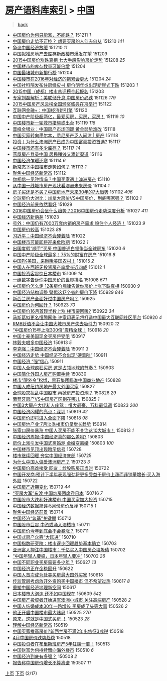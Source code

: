 [房产语料库索引](../../README.md)  > [中国](中国.md)
====
> [back](../README.md)

- [中国房价为何只能涨，不能跌？](http://jkwz.applinzi.com/ittc/6774481705595569156.html#%E4%B8%AD%E5%9B%BD%E6%88%BF%E4%BB%B7%E4%B8%BA%E4%BD%95%E5%8F%AA%E8%83%BD%E6%B6%A8%EF%BC%8C%E4%B8%8D%E8%83%BD%E8%B7%8C%EF%BC%9F) 151211 *1* 
- [中国房价走势不可控？ 想要买房的人何去何从](http://jkwz.applinzi.com/ittc/6774168972807373829.html#%E4%B8%AD%E5%9B%BD%E6%88%BF%E4%BB%B7%E8%B5%B0%E5%8A%BF%E4%B8%8D%E5%8F%AF%E6%8E%A7%EF%BC%9F+%E6%83%B3%E8%A6%81%E4%B9%B0%E6%88%BF%E7%9A%84%E4%BA%BA%E4%BD%95%E5%8E%BB%E4%BD%95%E4%BB%8E) 151210 *141* 
- [争议中国经济放缓](http://jkwz.applinzi.com/ittc/6773743633564173316.html#%E4%BA%89%E8%AE%AE%E4%B8%AD%E5%9B%BD%E7%BB%8F%E6%B5%8E%E6%94%BE%E7%BC%93) 151210 *11* 
- [中国拟推房地产去库存新政楼市爆发在望](http://jkwz.applinzi.com/ittc/6773754055583335429.html#%E4%B8%AD%E5%9B%BD%E6%8B%9F%E6%8E%A8%E6%88%BF%E5%9C%B0%E4%BA%A7%E5%8E%BB%E5%BA%93%E5%AD%98%E6%96%B0%E6%94%BF%E6%A5%BC%E5%B8%82%E7%88%86%E5%8F%91%E5%9C%A8%E6%9C%9B) 151209  
- [2015中国房价涨跌真相 七大手段影响房价走势](http://jkwz.applinzi.com/ittc/6773405061850072069.html#2015%E4%B8%AD%E5%9B%BD%E6%88%BF%E4%BB%B7%E6%B6%A8%E8%B7%8C%E7%9C%9F%E7%9B%B8+%E4%B8%83%E5%A4%A7%E6%89%8B%E6%AE%B5%E5%BD%B1%E5%93%8D%E6%88%BF%E4%BB%B7%E8%B5%B0%E5%8A%BF) 151208 *25* 
- [中国楼市的库存数量可能倍增](http://jkwz.applinzi.com/ittc/6772060065360249861.html#%E4%B8%AD%E5%9B%BD%E6%A5%BC%E5%B8%82%E7%9A%84%E5%BA%93%E5%AD%98%E6%95%B0%E9%87%8F%E5%8F%AF%E8%83%BD%E5%80%8D%E5%A2%9E) 151204  
- [中国最堵城市新排行榜](http://jkwz.applinzi.com/ittc/6771918800312337413.html#%E4%B8%AD%E5%9B%BD%E6%9C%80%E5%A0%B5%E5%9F%8E%E5%B8%82%E6%96%B0%E6%8E%92%E8%A1%8C%E6%A6%9C) 151204  
- [中国楼市在2016年对经济的拖累会更大](http://jkwz.applinzi.com/ittc/6771914103237116932.html#%E4%B8%AD%E5%9B%BD%E6%A5%BC%E5%B8%82%E5%9C%A82016%E5%B9%B4%E5%AF%B9%E7%BB%8F%E6%B5%8E%E7%9A%84%E6%8B%96%E7%B4%AF%E4%BC%9A%E6%9B%B4%E5%A4%A7) 151204 *24* 
- [中国社科院发布住房绿皮书 房价明年或出现断崖式下跌](http://jkwz.applinzi.com/ittc/6771593563796407301.html#%E4%B8%AD%E5%9B%BD%E7%A4%BE%E7%A7%91%E9%99%A2%E5%8F%91%E5%B8%83%E4%BD%8F%E6%88%BF%E7%BB%BF%E7%9A%AE%E4%B9%A6+%E6%88%BF%E4%BB%B7%E6%98%8E%E5%B9%B4%E6%88%96%E5%87%BA%E7%8E%B0%E6%96%AD%E5%B4%96%E5%BC%8F%E4%B8%8B%E8%B7%8C) 151203 *1* 
- [2015中国（成都）楼市总评榜今起报名](http://jkwz.applinzi.com/ittc/6771400237516325893.html#2015%E4%B8%AD%E5%9B%BD%EF%BC%88%E6%88%90%E9%83%BD%EF%BC%89%E6%A5%BC%E5%B8%82%E6%80%BB%E8%AF%84%E6%A6%9C%E4%BB%8A%E8%B5%B7%E6%8A%A5%E5%90%8D) 151203  
- [专家刘磊解析：美联储升息 中国房价必跌](http://jkwz.applinzi.com/ittc/6768935738842547204.html#%E4%B8%93%E5%AE%B6%E5%88%98%E7%A3%8A%E8%A7%A3%E6%9E%90%EF%BC%9A%E7%BE%8E%E8%81%94%E5%82%A8%E5%8D%87%E6%81%AF+%E4%B8%AD%E5%9B%BD%E6%88%BF%E4%BB%B7%E5%BF%85%E8%B7%8C) 151126 *179* 
- [2015中国房产风云榜全国颁奖盛典在京举行](http://jkwz.applinzi.com/ittc/6767431454493770757.html#2015%E4%B8%AD%E5%9B%BD%E6%88%BF%E4%BA%A7%E9%A3%8E%E4%BA%91%E6%A6%9C%E5%85%A8%E5%9B%BD%E9%A2%81%E5%A5%96%E7%9B%9B%E5%85%B8%E5%9C%A8%E4%BA%AC%E4%B8%BE%E8%A1%8C) 151122  
- [互联网金融+：中国经济新引擎](http://jkwz.applinzi.com/ittc/6766693722754647045.html#%E4%BA%92%E8%81%94%E7%BD%91%E9%87%91%E8%9E%8D%2B%EF%BC%9A%E4%B8%AD%E5%9B%BD%E7%BB%8F%E6%B5%8E%E6%96%B0%E5%BC%95%E6%93%8E) 151120  
- [中国中产阶级超两亿，最爱买房，买房，买房！](http://jkwz.applinzi.com/ittc/6766322986454090757.html#%E4%B8%AD%E5%9B%BD%E4%B8%AD%E4%BA%A7%E9%98%B6%E7%BA%A7%E8%B6%85%E4%B8%A4%E4%BA%BF%EF%BC%8C%E6%9C%80%E7%88%B1%E4%B9%B0%E6%88%BF%EF%BC%8C%E4%B9%B0%E6%88%BF%EF%BC%8C%E4%B9%B0%E6%88%BF%EF%BC%81) 151119 *10* 
- [中国楼市新一轮救市措施或出台](http://jkwz.applinzi.com/ittc/6766318619642561540.html#%E4%B8%AD%E5%9B%BD%E6%A5%BC%E5%B8%82%E6%96%B0%E4%B8%80%E8%BD%AE%E6%95%91%E5%B8%82%E6%8E%AA%E6%96%BD%E6%88%96%E5%87%BA%E5%8F%B0) 151119 *116* 
- [晋峰金银业：中国房产市场回暖 黄金弱势难改](http://jkwz.applinzi.com/ittc/6766046862494925828.html#%E6%99%8B%E5%B3%B0%E9%87%91%E9%93%B6%E4%B8%9A%EF%BC%9A%E4%B8%AD%E5%9B%BD%E6%88%BF%E4%BA%A7%E5%B8%82%E5%9C%BA%E5%9B%9E%E6%9A%96+%E9%BB%84%E9%87%91%E5%BC%B1%E5%8A%BF%E9%9A%BE%E6%94%B9) 151118  
- [中国买家转向墨尔本，悉尼房产乏人问津 | 房产](http://jkwz.applinzi.com/ittc/6766052146181309445.html#%E4%B8%AD%E5%9B%BD%E4%B9%B0%E5%AE%B6%E8%BD%AC%E5%90%91%E5%A2%A8%E5%B0%94%E6%9C%AC%EF%BC%8C%E6%82%89%E5%B0%BC%E6%88%BF%E4%BA%A7%E4%B9%8F%E4%BA%BA%E9%97%AE%E6%B4%A5+%7C+%E6%88%BF%E4%BA%A7) 151118  
- [投资丨为什么澳洲房产已成为中国富豪投资首选?](http://jkwz.applinzi.com/ittc/6765663087852258309.html#%E6%8A%95%E8%B5%84%E4%B8%A8%E4%B8%BA%E4%BB%80%E4%B9%88%E6%BE%B3%E6%B4%B2%E6%88%BF%E4%BA%A7%E5%B7%B2%E6%88%90%E4%B8%BA%E4%B8%AD%E5%9B%BD%E5%AF%8C%E8%B1%AA%E6%8A%95%E8%B5%84%E9%A6%96%E9%80%89%3F) 151117  
- [中国楼市还有多少库存？](http://jkwz.applinzi.com/ittc/6765652130925118468.html#%E4%B8%AD%E5%9B%BD%E6%A5%BC%E5%B8%82%E8%BF%98%E6%9C%89%E5%A4%9A%E5%B0%91%E5%BA%93%E5%AD%98%EF%BC%9F) 151117 *14* 
- [燕屋房产登录中国 居民赚钱又添新渠道](http://jkwz.applinzi.com/ittc/6765392758412149765.html#%E7%87%95%E5%B1%8B%E6%88%BF%E4%BA%A7%E7%99%BB%E5%BD%95%E4%B8%AD%E5%9B%BD+%E5%B1%85%E6%B0%91%E8%B5%9A%E9%92%B1%E5%8F%88%E6%B7%BB%E6%96%B0%E6%B8%A0%E9%81%93) 151116  
- [中国经济乍暖还寒](http://jkwz.applinzi.com/ittc/6764377240569906180.html#%E4%B8%AD%E5%9B%BD%E7%BB%8F%E6%B5%8E%E4%B9%8D%E6%9A%96%E8%BF%98%E5%AF%92) 151114 *6* 
- [新常态下中国楼市走势如何？](http://jkwz.applinzi.com/ittc/6764043104860767237.html#%E6%96%B0%E5%B8%B8%E6%80%81%E4%B8%8B%E4%B8%AD%E5%9B%BD%E6%A5%BC%E5%B8%82%E8%B5%B0%E5%8A%BF%E5%A6%82%E4%BD%95%EF%BC%9F) 151113 *1* 
- [聚焦中国经济新常态](http://jkwz.applinzi.com/ittc/6763721246043014148.html#%E8%81%9A%E7%84%A6%E4%B8%AD%E5%9B%BD%E7%BB%8F%E6%B5%8E%E6%96%B0%E5%B8%B8%E6%80%81) 151112  
- [你相信一见钟情吗？中国买家遇上澳洲房产](http://jkwz.applinzi.com/ittc/6763055371233264645.html#%E4%BD%A0%E7%9B%B8%E4%BF%A1%E4%B8%80%E8%A7%81%E9%92%9F%E6%83%85%E5%90%97%EF%BC%9F%E4%B8%AD%E5%9B%BD%E4%B9%B0%E5%AE%B6%E9%81%87%E4%B8%8A%E6%BE%B3%E6%B4%B2%E6%88%BF%E4%BA%A7) 151110  
- [从中国一线城市房产现状看澳洲未来房价](http://jkwz.applinzi.com/ittc/6760833347555427333.html#%E4%BB%8E%E4%B8%AD%E5%9B%BD%E4%B8%80%E7%BA%BF%E5%9F%8E%E5%B8%82%E6%88%BF%E4%BA%A7%E7%8E%B0%E7%8A%B6%E7%9C%8B%E6%BE%B3%E6%B4%B2%E6%9C%AA%E6%9D%A5%E6%88%BF%E4%BB%B7) 151104 *1* 
- [房子买还是不买？中国房地产未来30年的7大趋势](http://jkwz.applinzi.com/ittc/6760163204485547013.html#%E6%88%BF%E5%AD%90%E4%B9%B0%E8%BF%98%E6%98%AF%E4%B8%8D%E4%B9%B0%EF%BC%9F%E4%B8%AD%E5%9B%BD%E6%88%BF%E5%9C%B0%E4%BA%A7%E6%9C%AA%E6%9D%A530%E5%B9%B4%E7%9A%847%E5%A4%A7%E8%B6%8B%E5%8A%BF) 151102 *496* 
- [全球房价大对比：加拿大房价VS中国房价，到底哪家强？](http://jkwz.applinzi.com/ittc/6760069054506025988.html#%E5%85%A8%E7%90%83%E6%88%BF%E4%BB%B7%E5%A4%A7%E5%AF%B9%E6%AF%94%EF%BC%9A%E5%8A%A0%E6%8B%BF%E5%A4%A7%E6%88%BF%E4%BB%B7VS%E4%B8%AD%E5%9B%BD%E6%88%BF%E4%BB%B7%EF%BC%8C%E5%88%B0%E5%BA%95%E5%93%AA%E5%AE%B6%E5%BC%BA%EF%BC%9F) 151102 *1* 
- [中国经济前景依然看好](http://jkwz.applinzi.com/ittc/6758577721601508357.html#%E4%B8%AD%E5%9B%BD%E7%BB%8F%E6%B5%8E%E5%89%8D%E6%99%AF%E4%BE%9D%E7%84%B6%E7%9C%8B%E5%A5%BD) 151029  
- [2016中国房价会呈什么趋势？2016中国房价走势深度分析](http://jkwz.applinzi.com/ittc/6757898197646001157.html#2016%E4%B8%AD%E5%9B%BD%E6%88%BF%E4%BB%B7%E4%BC%9A%E5%91%88%E4%BB%80%E4%B9%88%E8%B6%8B%E5%8A%BF%EF%BC%9F2016%E4%B8%AD%E5%9B%BD%E6%88%BF%E4%BB%B7%E8%B5%B0%E5%8A%BF%E6%B7%B1%E5%BA%A6%E5%88%86%E6%9E%90) 151027 *411* 
- [中国经济新萌芽](http://jkwz.applinzi.com/ittc/6756297197047186437.html#%E4%B8%AD%E5%9B%BD%E7%BB%8F%E6%B5%8E%E6%96%B0%E8%90%8C%E8%8A%BD) 151023  
- [号外：中国仍有7000万套内销的房产需求 稳住个人经济！](http://jkwz.applinzi.com/ittc/6756286305010058245.html#%E5%8F%B7%E5%A4%96%EF%BC%9A%E4%B8%AD%E5%9B%BD%E4%BB%8D%E6%9C%897000%E4%B8%87%E5%A5%97%E5%86%85%E9%94%80%E7%9A%84%E6%88%BF%E4%BA%A7%E9%9C%80%E6%B1%82+%E7%A8%B3%E4%BD%8F%E4%B8%AA%E4%BA%BA%E7%BB%8F%E6%B5%8E%EF%BC%81) 151023 *9* 
- [中国房价较高](http://jkwz.applinzi.com/ittc/6756241358177666052.html#%E4%B8%AD%E5%9B%BD%E6%88%BF%E4%BB%B7%E8%BE%83%E9%AB%98) 151023 *88* 
- [习近平：中国经济不会硬着陆](http://jkwz.applinzi.com/ittc/6755921576387331076.html#%E4%B9%A0%E8%BF%91%E5%B9%B3%EF%BC%9A%E4%B8%AD%E5%9B%BD%E7%BB%8F%E6%B5%8E%E4%B8%8D%E4%BC%9A%E7%A1%AC%E7%9D%80%E9%99%86) 151022  
- [中国楼市可能即将迎来危险期](http://jkwz.applinzi.com/ittc/6755900848875914245.html#%E4%B8%AD%E5%9B%BD%E6%A5%BC%E5%B8%82%E5%8F%AF%E8%83%BD%E5%8D%B3%E5%B0%86%E8%BF%8E%E6%9D%A5%E5%8D%B1%E9%99%A9%E6%9C%9F) 151022 *1* 
- [出国度假“顺手”买房 中国普通白领争当全球房东](http://jkwz.applinzi.com/ittc/6755154589718660100.html#%E5%87%BA%E5%9B%BD%E5%BA%A6%E5%81%87%E2%80%9C%E9%A1%BA%E6%89%8B%E2%80%9D%E4%B9%B0%E6%88%BF+%E4%B8%AD%E5%9B%BD%E6%99%AE%E9%80%9A%E7%99%BD%E9%A2%86%E4%BA%89%E5%BD%93%E5%85%A8%E7%90%83%E6%88%BF%E4%B8%9C) 151020 *6* 
- [中国中产阶级全球最多！75%的财富在房产](http://jkwz.applinzi.com/ittc/6753809672249459716.html#%E4%B8%AD%E5%9B%BD%E4%B8%AD%E4%BA%A7%E9%98%B6%E7%BA%A7%E5%85%A8%E7%90%83%E6%9C%80%E5%A4%9A%EF%BC%8175%25%E7%9A%84%E8%B4%A2%E5%AF%8C%E5%9C%A8%E6%88%BF%E4%BA%A7) 151016 *8* 
- [中国PK美国，来瞅瞅美国农村！](http://jkwz.applinzi.com/ittc/6753326445478069252.html#%E4%B8%AD%E5%9B%BDPK%E7%BE%8E%E5%9B%BD%EF%BC%8C%E6%9D%A5%E7%9E%85%E7%9E%85%E7%BE%8E%E5%9B%BD%E5%86%9C%E6%9D%91%EF%BC%81) 151015 *2* 
- [中国人在西班牙投资房产率增长近四成](http://jkwz.applinzi.com/ittc/6752339238655378436.html#%E4%B8%AD%E5%9B%BD%E4%BA%BA%E5%9C%A8%E8%A5%BF%E7%8F%AD%E7%89%99%E6%8A%95%E8%B5%84%E6%88%BF%E4%BA%A7%E7%8E%87%E5%A2%9E%E9%95%BF%E8%BF%91%E5%9B%9B%E6%88%90) 151012 *1* 
- [中国投资客震惊日本楼市](http://jkwz.applinzi.com/ittc/6750999462261539844.html#%E4%B8%AD%E5%9B%BD%E6%8A%95%E8%B5%84%E5%AE%A2%E9%9C%87%E6%83%8A%E6%97%A5%E6%9C%AC%E6%A5%BC%E5%B8%82) 151009 *14* 
- [一组数字告诉你中国房价的世界排名](http://jkwz.applinzi.com/ittc/6750676807138984964.html#%E4%B8%80%E7%BB%84%E6%95%B0%E5%AD%97%E5%91%8A%E8%AF%89%E4%BD%A0%E4%B8%AD%E5%9B%BD%E6%88%BF%E4%BB%B7%E7%9A%84%E4%B8%96%E7%95%8C%E6%8E%92%E5%90%8D) 151008 *671* 
- [中国房价怎么走 12条房价规律告诉你房价上涨下跌真相](http://jkwz.applinzi.com/ittc/6747756611630285828.html#%E4%B8%AD%E5%9B%BD%E6%88%BF%E4%BB%B7%E6%80%8E%E4%B9%88%E8%B5%B0+12%E6%9D%A1%E6%88%BF%E4%BB%B7%E8%A7%84%E5%BE%8B%E5%91%8A%E8%AF%89%E4%BD%A0%E6%88%BF%E4%BB%B7%E4%B8%8A%E6%B6%A8%E4%B8%8B%E8%B7%8C%E7%9C%9F%E7%9B%B8) 150930 *9* 
- [中国经济结构调整 警惕这17个省的房价下降](http://jkwz.applinzi.com/ittc/6747161900393825285.html#%E4%B8%AD%E5%9B%BD%E7%BB%8F%E6%B5%8E%E7%BB%93%E6%9E%84%E8%B0%83%E6%95%B4+%E8%AD%A6%E6%83%95%E8%BF%9917%E4%B8%AA%E7%9C%81%E7%9A%84%E6%88%BF%E4%BB%B7%E4%B8%8B%E9%99%8D) 150929 *846* 
- [新西兰房产全面好过中国房产吗？](http://jkwz.applinzi.com/ittc/6745856110076134404.html#%E6%96%B0%E8%A5%BF%E5%85%B0%E6%88%BF%E4%BA%A7%E5%85%A8%E9%9D%A2%E5%A5%BD%E8%BF%87%E4%B8%AD%E5%9B%BD%E6%88%BF%E4%BA%A7%E5%90%97%EF%BC%9F) 150925  
- [中国房价为何回升？](http://jkwz.applinzi.com/ittc/6745194564852384773.html#%E4%B8%AD%E5%9B%BD%E6%88%BF%E4%BB%B7%E4%B8%BA%E4%BD%95%E5%9B%9E%E5%8D%87%EF%BC%9F) 150923 *70* 
- [中国房价16月首现半数上涨 楼市要回暖?](http://jkwz.applinzi.com/ittc/6745002253397296132.html#%E4%B8%AD%E5%9B%BD%E6%88%BF%E4%BB%B716%E6%9C%88%E9%A6%96%E7%8E%B0%E5%8D%8A%E6%95%B0%E4%B8%8A%E6%B6%A8+%E6%A5%BC%E5%B8%82%E8%A6%81%E5%9B%9E%E6%9A%96%3F) 150922 *34* 
- [马斯葛拟更名恒腾网络 许家印表示将打造中国最大互联网社区平台](http://jkwz.applinzi.com/ittc/6744206254223475717.html#%E9%A9%AC%E6%96%AF%E8%91%9B%E6%8B%9F%E6%9B%B4%E5%90%8D%E6%81%92%E8%85%BE%E7%BD%91%E7%BB%9C+%E8%AE%B8%E5%AE%B6%E5%8D%B0%E8%A1%A8%E7%A4%BA%E5%B0%86%E6%89%93%E9%80%A0%E4%B8%AD%E5%9B%BD%E6%9C%80%E5%A4%A7%E4%BA%92%E8%81%94%E7%BD%91%E7%A4%BE%E5%8C%BA%E5%B9%B3%E5%8F%B0) 150920 *4* 
- [RMB贬值不会让中国大城市房产失去吸引力](http://jkwz.applinzi.com/ittc/6744113057727874053.html#RMB%E8%B4%AC%E5%80%BC%E4%B8%8D%E4%BC%9A%E8%AE%A9%E4%B8%AD%E5%9B%BD%E5%A4%A7%E5%9F%8E%E5%B8%82%E6%88%BF%E4%BA%A7%E5%A4%B1%E5%8E%BB%E5%90%B8%E5%BC%95%E5%8A%9B) 150920 *12* 
- [“中国房价15年上涨300倍”震精全球！](http://jkwz.applinzi.com/ittc/6743449236172751876.html#%E2%80%9C%E4%B8%AD%E5%9B%BD%E6%88%BF%E4%BB%B715%E5%B9%B4%E4%B8%8A%E6%B6%A8300%E5%80%8D%E2%80%9D%E9%9C%87%E7%B2%BE%E5%85%A8%E7%90%83%EF%BC%81) 150918 *20* 
- [中国土豪美国现金买房将受阻](http://jkwz.applinzi.com/ittc/6743055370491610116.html#%E4%B8%AD%E5%9B%BD%E5%9C%9F%E8%B1%AA%E7%BE%8E%E5%9B%BD%E7%8E%B0%E9%87%91%E4%B9%B0%E6%88%BF%E5%B0%86%E5%8F%97%E9%98%BB) 150917  
- [林毅夫唱多中国经济](http://jkwz.applinzi.com/ittc/6741629986809644036.html#%E6%9E%97%E6%AF%85%E5%A4%AB%E5%94%B1%E5%A4%9A%E4%B8%AD%E5%9B%BD%E7%BB%8F%E6%B5%8E) 150913 *5* 
- [李克强：中国经济不会硬着陆](http://jkwz.applinzi.com/ittc/6740718977003340805.html#%E6%9D%8E%E5%85%8B%E5%BC%BA%EF%BC%9A%E4%B8%AD%E5%9B%BD%E7%BB%8F%E6%B5%8E%E4%B8%8D%E4%BC%9A%E7%A1%AC%E7%9D%80%E9%99%86) 150911 *3* 
- [中国经济走势 中国经济不会出现“硬着陆”](http://jkwz.applinzi.com/ittc/6740688998131729413.html#%E4%B8%AD%E5%9B%BD%E7%BB%8F%E6%B5%8E%E8%B5%B0%E5%8A%BF+%E4%B8%AD%E5%9B%BD%E7%BB%8F%E6%B5%8E%E4%B8%8D%E4%BC%9A%E5%87%BA%E7%8E%B0%E2%80%9C%E7%A1%AC%E7%9D%80%E9%99%86%E2%80%9D) 150911  
- [中国经济 “强”信心](http://jkwz.applinzi.com/ittc/6740663460254630917.html#%E4%B8%AD%E5%9B%BD%E7%BB%8F%E6%B5%8E+%E2%80%9C%E5%BC%BA%E2%80%9D%E4%BF%A1%E5%BF%83) 150911  
- [中国人全球疯狂买房 这是占领地球的节奏？](http://jkwz.applinzi.com/ittc/6737600134961808388.html#%E4%B8%AD%E5%9B%BD%E4%BA%BA%E5%85%A8%E7%90%83%E7%96%AF%E7%8B%82%E4%B9%B0%E6%88%BF+%E8%BF%99%E6%98%AF%E5%8D%A0%E9%A2%86%E5%9C%B0%E7%90%83%E7%9A%84%E8%8A%82%E5%A5%8F%EF%BC%9F) 150903  
- [中国简化外国人房产购置手续](http://jkwz.applinzi.com/ittc/6735655395244147717.html#%E4%B8%AD%E5%9B%BD%E7%AE%80%E5%8C%96%E5%A4%96%E5%9B%BD%E4%BA%BA%E6%88%BF%E4%BA%A7%E8%B4%AD%E7%BD%AE%E6%89%8B%E7%BB%AD) 150830  
- [楼市“限外令”松绑，黑石集团瞄准中国商业地产](http://jkwz.applinzi.com/ittc/6735649206195766277.html#%E6%A5%BC%E5%B8%82%E2%80%9C%E9%99%90%E5%A4%96%E4%BB%A4%E2%80%9D%E6%9D%BE%E7%BB%91%EF%BC%8C%E9%BB%91%E7%9F%B3%E9%9B%86%E5%9B%A2%E7%9E%84%E5%87%86%E4%B8%AD%E5%9B%BD%E5%95%86%E4%B8%9A%E5%9C%B0%E4%BA%A7) 150828  
- [中国人成纽约房地产最大外国买家](http://jkwz.applinzi.com/ittc/6735263917566411781.html#%E4%B8%AD%E5%9B%BD%E4%BA%BA%E6%88%90%E7%BA%BD%E7%BA%A6%E6%88%BF%E5%9C%B0%E4%BA%A7%E6%9C%80%E5%A4%A7%E5%A4%96%E5%9B%BD%E4%B9%B0%E5%AE%B6) 150827  
- [全球股灾扰乱中国股市 再掀房产投资潮？](http://jkwz.applinzi.com/ittc/6734942151500006404.html#%E5%85%A8%E7%90%83%E8%82%A1%E7%81%BE%E6%89%B0%E4%B9%B1%E4%B8%AD%E5%9B%BD%E8%82%A1%E5%B8%82+%E5%86%8D%E6%8E%80%E6%88%BF%E4%BA%A7%E6%8A%95%E8%B5%84%E6%BD%AE%EF%BC%9F) 150826 *29* 
- [葡萄牙房产VS中国房产区别在哪儿](http://jkwz.applinzi.com/ittc/547650615761488835.html#%E8%91%A1%E8%90%84%E7%89%99%E6%88%BF%E4%BA%A7VS%E4%B8%AD%E5%9B%BD%E6%88%BF%E4%BA%A7%E5%8C%BA%E5%88%AB%E5%9C%A8%E5%93%AA%E5%84%BF) 150825 *1* 
- [中国3大房产大佬私人座驾：恒大最豪，万科最低调](http://jkwz.applinzi.com/ittc/547650615759412610.html#%E4%B8%AD%E5%9B%BD3%E5%A4%A7%E6%88%BF%E4%BA%A7%E5%A4%A7%E4%BD%AC%E7%A7%81%E4%BA%BA%E5%BA%A7%E9%A9%BE%EF%BC%9A%E6%81%92%E5%A4%A7%E6%9C%80%E8%B1%AA%EF%BC%8C%E4%B8%87%E7%A7%91%E6%9C%80%E4%BD%8E%E8%B0%83) 150823 *200* 
- [中国经济闪耀的亮点：深圳](http://jkwz.applinzi.com/ittc/547650615737664647.html#%E4%B8%AD%E5%9B%BD%E7%BB%8F%E6%B5%8E%E9%97%AA%E8%80%80%E7%9A%84%E4%BA%AE%E7%82%B9%EF%BC%9A%E6%B7%B1%E5%9C%B3) 150819 *42* 
- [中国房价即将进入全面下降](http://jkwz.applinzi.com/ittc/547650615731179508.html#%E4%B8%AD%E5%9B%BD%E6%88%BF%E4%BB%B7%E5%8D%B3%E5%B0%86%E8%BF%9B%E5%85%A5%E5%85%A8%E9%9D%A2%E4%B8%8B%E9%99%8D) 150818 *98* 
- [中国房地产业:7月淡季楼市仍呈增长趋势](http://jkwz.applinzi.com/ittc/547650615709944661.html#%E4%B8%AD%E5%9B%BD%E6%88%BF%E5%9C%B0%E4%BA%A7%E4%B8%9A%3A7%E6%9C%88%E6%B7%A1%E5%AD%A3%E6%A5%BC%E5%B8%82%E4%BB%8D%E5%91%88%E5%A2%9E%E9%95%BF%E8%B6%8B%E5%8A%BF) 150814  
- [张家口房价暴涨 中国人买房不能不关注这10大城市！](http://jkwz.applinzi.com/ittc/547650615702191104.html#%E5%BC%A0%E5%AE%B6%E5%8F%A3%E6%88%BF%E4%BB%B7%E6%9A%B4%E6%B6%A8+%E4%B8%AD%E5%9B%BD%E4%BA%BA%E4%B9%B0%E6%88%BF%E4%B8%8D%E8%83%BD%E4%B8%8D%E5%85%B3%E6%B3%A8%E8%BF%9910%E5%A4%A7%E5%9F%8E%E5%B8%82%EF%BC%81) 150813 *1* 
- [中国经济周报:中国经济真的那么差吗?](http://jkwz.applinzi.com/ittc/547650611436996411.html#%E4%B8%AD%E5%9B%BD%E7%BB%8F%E6%B5%8E%E5%91%A8%E6%8A%A5%3A%E4%B8%AD%E5%9B%BD%E7%BB%8F%E6%B5%8E%E7%9C%9F%E7%9A%84%E9%82%A3%E4%B9%88%E5%B7%AE%E5%90%97%3F) 150803  
- [房价上涨引发中国式离婚潮 金婚变离婚](http://jkwz.applinzi.com/ittc/547650615533614080.html#%E6%88%BF%E4%BB%B7%E4%B8%8A%E6%B6%A8%E5%BC%95%E5%8F%91%E4%B8%AD%E5%9B%BD%E5%BC%8F%E7%A6%BB%E5%A9%9A%E6%BD%AE+%E9%87%91%E5%A9%9A%E5%8F%98%E7%A6%BB%E5%A9%9A) 150803 *100* 
- [中国楼市见顶出现暗示信号](http://jkwz.applinzi.com/ittc/547650615348706133.html#%E4%B8%AD%E5%9B%BD%E6%A5%BC%E5%B8%82%E8%A7%81%E9%A1%B6%E5%87%BA%E7%8E%B0%E6%9A%97%E7%A4%BA%E4%BF%A1%E5%8F%B7) 150728  
- [楼市继续回暖 夯实中国经济底部](http://jkwz.applinzi.com/ittc/547650611432096733.html#%E6%A5%BC%E5%B8%82%E7%BB%A7%E7%BB%AD%E5%9B%9E%E6%9A%96+%E5%A4%AF%E5%AE%9E%E4%B8%AD%E5%9B%BD%E7%BB%8F%E6%B5%8E%E5%BA%95%E9%83%A8) 150725  
- [为什么中国人偏爱澳洲房产？](http://jkwz.applinzi.com/ittc/547650615220167325.html#%E4%B8%BA%E4%BB%80%E4%B9%88%E4%B8%AD%E5%9B%BD%E4%BA%BA%E5%81%8F%E7%88%B1%E6%BE%B3%E6%B4%B2%E6%88%BF%E4%BA%A7%EF%BC%9F) 150723 *3* 
- [中国房价高难接受 网友：炒股购房正当时](http://jkwz.applinzi.com/ittc/547650614944082867.html#%E4%B8%AD%E5%9B%BD%E6%88%BF%E4%BB%B7%E9%AB%98%E9%9A%BE%E6%8E%A5%E5%8F%97+%E7%BD%91%E5%8F%8B%EF%BC%9A%E7%82%92%E8%82%A1%E8%B4%AD%E6%88%BF%E6%AD%A3%E5%BD%93%E6%97%B6) 150722  
- [中国开发商:预计下半年表现强劲将更多受益于房价上涨而非销量增长;买入海外股](http://jkwz.applinzi.com/ittc/547650614933644310.html#%E4%B8%AD%E5%9B%BD%E5%BC%80%E5%8F%91%E5%95%86%3A%E9%A2%84%E8%AE%A1%E4%B8%8B%E5%8D%8A%E5%B9%B4%E8%A1%A8%E7%8E%B0%E5%BC%BA%E5%8A%B2%E5%B0%86%E6%9B%B4%E5%A4%9A%E5%8F%97%E7%9B%8A%E4%BA%8E%E6%88%BF%E4%BB%B7%E4%B8%8A%E6%B6%A8%E8%80%8C%E9%9D%9E%E9%94%80%E9%87%8F%E5%A2%9E%E9%95%BF%3B%E4%B9%B0%E5%85%A5%E6%B5%B7%E5%A4%96%E8%82%A1) 150722  
- [中国房产近期变化](http://jkwz.applinzi.com/ittc/547650615009262126.html#%E4%B8%AD%E5%9B%BD%E6%88%BF%E4%BA%A7%E8%BF%91%E6%9C%9F%E5%8F%98%E5%8C%96) 150719 *44* 
- [“买房大军”东渡 中国炒房团席卷日本](http://jkwz.applinzi.com/ittc/547650615078203095.html#%E2%80%9C%E4%B9%B0%E6%88%BF%E5%A4%A7%E5%86%9B%E2%80%9D%E4%B8%9C%E6%B8%A1+%E4%B8%AD%E5%9B%BD%E7%82%92%E6%88%BF%E5%9B%A2%E5%B8%AD%E5%8D%B7%E6%97%A5%E6%9C%AC) 150716 *7* 
- [中国股市大跌利好澳楼市 中国买家加大投资](http://jkwz.applinzi.com/ittc/547650615069013620.html#%E4%B8%AD%E5%9B%BD%E8%82%A1%E5%B8%82%E5%A4%A7%E8%B7%8C%E5%88%A9%E5%A5%BD%E6%BE%B3%E6%A5%BC%E5%B8%82+%E4%B8%AD%E5%9B%BD%E4%B9%B0%E5%AE%B6%E5%8A%A0%E5%A4%A7%E6%8A%95%E8%B5%84) 150715  
- [中国经济数据简评:5月份房价反弹](http://jkwz.applinzi.com/ittc/547650614902630167.html#%E4%B8%AD%E5%9B%BD%E7%BB%8F%E6%B5%8E%E6%95%B0%E6%8D%AE%E7%AE%80%E8%AF%84%3A5%E6%9C%88%E4%BB%BD%E6%88%BF%E4%BB%B7%E5%8F%8D%E5%BC%B9) 150715 *1* 
- [聚焦中国经济前景](http://jkwz.applinzi.com/ittc/547650615060807071.html#%E8%81%9A%E7%84%A6%E4%B8%AD%E5%9B%BD%E7%BB%8F%E6%B5%8E%E5%89%8D%E6%99%AF) 150714  
- [中国经济“筑基”关键期](http://jkwz.applinzi.com/ittc/547650615000018849.html#%E4%B8%AD%E5%9B%BD%E7%BB%8F%E6%B5%8E%E2%80%9C%E7%AD%91%E5%9F%BA%E2%80%9D%E5%85%B3%E9%94%AE%E6%9C%9F) 150712  
- [中国股市巨震 中资或涌入澳楼市](http://jkwz.applinzi.com/ittc/547650615031179415.html#%E4%B8%AD%E5%9B%BD%E8%82%A1%E5%B8%82%E5%B7%A8%E9%9C%87+%E4%B8%AD%E8%B5%84%E6%88%96%E6%B6%8C%E5%85%A5%E6%BE%B3%E6%A5%BC%E5%B8%82) 150711  
- [中国房价今年到底会不会暴涨？](http://jkwz.applinzi.com/ittc/547650614899537187.html#%E4%B8%AD%E5%9B%BD%E6%88%BF%E4%BB%B7%E4%BB%8A%E5%B9%B4%E5%88%B0%E5%BA%95%E4%BC%9A%E4%B8%8D%E4%BC%9A%E6%9A%B4%E6%B6%A8%EF%BC%9F) 150711  
- [中国式房产众筹“大跃进”](http://jkwz.applinzi.com/ittc/547650615036878627.html#%E4%B8%AD%E5%9B%BD%E5%BC%8F%E6%88%BF%E4%BA%A7%E4%BC%97%E7%AD%B9%E2%80%9C%E5%A4%A7%E8%B7%83%E8%BF%9B%E2%80%9D) 150710  
- [中国指数研究院：楼市逐步回暖趋势基本确立](http://jkwz.applinzi.com/ittc/547650611428240898.html#%E4%B8%AD%E5%9B%BD%E6%8C%87%E6%95%B0%E7%A0%94%E7%A9%B6%E9%99%A2%EF%BC%9A%E6%A5%BC%E5%B8%82%E9%80%90%E6%AD%A5%E5%9B%9E%E6%9A%96%E8%B6%8B%E5%8A%BF%E5%9F%BA%E6%9C%AC%E7%A1%AE%E7%AB%8B) 150703  
- [亚洲富人押注中国楼市：千亿买入中国房企垃圾债](http://jkwz.applinzi.com/ittc/547650611430550327.html#%E4%BA%9A%E6%B4%B2%E5%AF%8C%E4%BA%BA%E6%8A%BC%E6%B3%A8%E4%B8%AD%E5%9B%BD%E6%A5%BC%E5%B8%82%EF%BC%9A%E5%8D%83%E4%BA%BF%E4%B9%B0%E5%85%A5%E4%B8%AD%E5%9B%BD%E6%88%BF%E4%BC%81%E5%9E%83%E5%9C%BE%E5%80%BA) 150702  
- [“中国年轻人要稳，日本年轻人要冲”](http://jkwz.applinzi.com/ittc/547650611417979203.html#%E2%80%9C%E4%B8%AD%E5%9B%BD%E5%B9%B4%E8%BD%BB%E4%BA%BA%E8%A6%81%E7%A8%B3%EF%BC%8C%E6%97%A5%E6%9C%AC%E5%B9%B4%E8%BD%BB%E4%BA%BA%E8%A6%81%E5%86%B2%E2%80%9D) 150702 *26* 
- [中国不同职业买房需要多少年？](http://jkwz.applinzi.com/ittc/547650611425906792.html#%E4%B8%AD%E5%9B%BD%E4%B8%8D%E5%90%8C%E8%81%8C%E4%B8%9A%E4%B9%B0%E6%88%BF%E9%9C%80%E8%A6%81%E5%A4%9A%E5%B0%91%E5%B9%B4%EF%BC%9F) 150627 *13* 
- [中国经济正在企稳回升](http://jkwz.applinzi.com/ittc/547650611423483570.html#%E4%B8%AD%E5%9B%BD%E7%BB%8F%E6%B5%8E%E6%AD%A3%E5%9C%A8%E4%BC%81%E7%A8%B3%E5%9B%9E%E5%8D%87) 150622  
- [中国人首次成为赴美买房最大国外买家](http://jkwz.applinzi.com/ittc/547650611423690374.html#%E4%B8%AD%E5%9B%BD%E4%BA%BA%E9%A6%96%E6%AC%A1%E6%88%90%E4%B8%BA%E8%B5%B4%E7%BE%8E%E4%B9%B0%E6%88%BF%E6%9C%80%E5%A4%A7%E5%9B%BD%E5%A4%96%E4%B9%B0%E5%AE%B6) 150618  
- [传监管层考虑放开外资购买中国楼市 但不希望过热](http://jkwz.applinzi.com/ittc/547650611421143724.html#%E4%BC%A0%E7%9B%91%E7%AE%A1%E5%B1%82%E8%80%83%E8%99%91%E6%94%BE%E5%BC%80%E5%A4%96%E8%B5%84%E8%B4%AD%E4%B9%B0%E4%B8%AD%E5%9B%BD%E6%A5%BC%E5%B8%82+%E4%BD%86%E4%B8%8D%E5%B8%8C%E6%9C%9B%E8%BF%87%E7%83%AD) 150617 *8* 
- [重塑中国经济地理新空间](http://jkwz.applinzi.com/ittc/547650611415559265.html#%E9%87%8D%E5%A1%91%E4%B8%AD%E5%9B%BD%E7%BB%8F%E6%B5%8E%E5%9C%B0%E7%90%86%E6%96%B0%E7%A9%BA%E9%97%B4) 150617  
- [日本楼市大泡沫 还不如中国现在](http://jkwz.applinzi.com/ittc/547650611421642731.html#%E6%97%A5%E6%9C%AC%E6%A5%BC%E5%B8%82%E5%A4%A7%E6%B3%A1%E6%B2%AB+%E8%BF%98%E4%B8%8D%E5%A6%82%E4%B8%AD%E5%9B%BD%E7%8E%B0%E5%9C%A8) 150609 *542* 
- [中国房产投资者开始进军澳洲小城市 关注高端房产](http://jkwz.applinzi.com/ittc/547650611418818068.html#%E4%B8%AD%E5%9B%BD%E6%88%BF%E4%BA%A7%E6%8A%95%E8%B5%84%E8%80%85%E5%BC%80%E5%A7%8B%E8%BF%9B%E5%86%9B%E6%BE%B3%E6%B4%B2%E5%B0%8F%E5%9F%8E%E5%B8%82+%E5%85%B3%E6%B3%A8%E9%AB%98%E7%AB%AF%E6%88%BF%E4%BA%A7) 150528 *2* 
- [中国人结婚成本30年一路增长 买房成了头等大事](http://jkwz.applinzi.com/ittc/547650611415572887.html#%E4%B8%AD%E5%9B%BD%E4%BA%BA%E7%BB%93%E5%A9%9A%E6%88%90%E6%9C%AC30%E5%B9%B4%E4%B8%80%E8%B7%AF%E5%A2%9E%E9%95%BF+%E4%B9%B0%E6%88%BF%E6%88%90%E4%BA%86%E5%A4%B4%E7%AD%89%E5%A4%A7%E4%BA%8B) 150526 *2* 
- [他正开启中国楼市最大赌局](http://jkwz.applinzi.com/ittc/547650611416899506.html#%E4%BB%96%E6%AD%A3%E5%BC%80%E5%90%AF%E4%B8%AD%E5%9B%BD%E6%A5%BC%E5%B8%82%E6%9C%80%E5%A4%A7%E8%B5%8C%E5%B1%80) 150525 *270* 
- [原来，这就是中国式买房 ！](http://jkwz.applinzi.com/ittc/547650611408921760.html#%E5%8E%9F%E6%9D%A5%EF%BC%8C%E8%BF%99%E5%B0%B1%E6%98%AF%E4%B8%AD%E5%9B%BD%E5%BC%8F%E4%B9%B0%E6%88%BF+%EF%BC%81) 150523 *28* 
- [理解中国经济新常态](http://jkwz.applinzi.com/ittc/547650611412791794.html#%E7%90%86%E8%A7%A3%E4%B8%AD%E5%9B%BD%E7%BB%8F%E6%B5%8E%E6%96%B0%E5%B8%B8%E6%80%81) 150519  
- [中国买家推高房价?新西兰房不满2年出售征3成税](http://jkwz.applinzi.com/ittc/547650611414650822.html#%E4%B8%AD%E5%9B%BD%E4%B9%B0%E5%AE%B6%E6%8E%A8%E9%AB%98%E6%88%BF%E4%BB%B7%3F%E6%96%B0%E8%A5%BF%E5%85%B0%E6%88%BF%E4%B8%8D%E6%BB%A12%E5%B9%B4%E5%87%BA%E5%94%AE%E5%BE%813%E6%88%90%E7%A8%8E) 150518  
- [4月中国房价跌势趋稳](http://jkwz.applinzi.com/ittc/547650611410224771.html#4%E6%9C%88%E4%B8%AD%E5%9B%BD%E6%88%BF%E4%BB%B7%E8%B7%8C%E5%8A%BF%E8%B6%8B%E7%A8%B3) 150518  
- [中国投资者在布里斯班房产5年狂赚一倍！](http://jkwz.applinzi.com/ittc/547650611410316819.html#%E4%B8%AD%E5%9B%BD%E6%8A%95%E8%B5%84%E8%80%85%E5%9C%A8%E5%B8%83%E9%87%8C%E6%96%AF%E7%8F%AD%E6%88%BF%E4%BA%A75%E5%B9%B4%E7%8B%82%E8%B5%9A%E4%B8%80%E5%80%8D%EF%BC%81) 150513  
- [中国财富为何持续飘向海外楼市](http://jkwz.applinzi.com/ittc/547650611412958468.html#%E4%B8%AD%E5%9B%BD%E8%B4%A2%E5%AF%8C%E4%B8%BA%E4%BD%95%E6%8C%81%E7%BB%AD%E9%A3%98%E5%90%91%E6%B5%B7%E5%A4%96%E6%A5%BC%E5%B8%82) 150510 *6* 
- [中国经济到底有多强？](http://jkwz.applinzi.com/ittc/547650611410824801.html#%E4%B8%AD%E5%9B%BD%E7%BB%8F%E6%B5%8E%E5%88%B0%E5%BA%95%E6%9C%89%E5%A4%9A%E5%BC%BA%EF%BC%9F) 150508 *2* 
- [报告称中国房价增长不算离谱](http://jkwz.applinzi.com/ittc/547650611410548700.html#%E6%8A%A5%E5%91%8A%E7%A7%B0%E4%B8%AD%E5%9B%BD%E6%88%BF%E4%BB%B7%E5%A2%9E%E9%95%BF%E4%B8%8D%E7%AE%97%E7%A6%BB%E8%B0%B1) 150507 *11* 


 [上页](中国3.md) [下页](中国1.md)          (2/17)